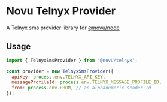 # Novu Telnyx Provider

A Telnyx sms provider library for [@novu/node](https://github.com/notifirehq/novu)

## Usage

```javascript
import { TelnyxSmsProvider } from '@novu/telnyx';

const provider = new TelnyxSmsProvider({
  apiKey: process.env.TELNYX_API_KEY,
  messageProfileId: process.env.TELNYX_MESSAGE_PROFILE_ID,
  from: process.env.FROM, // an alphanumeric sender Id 
});
```

